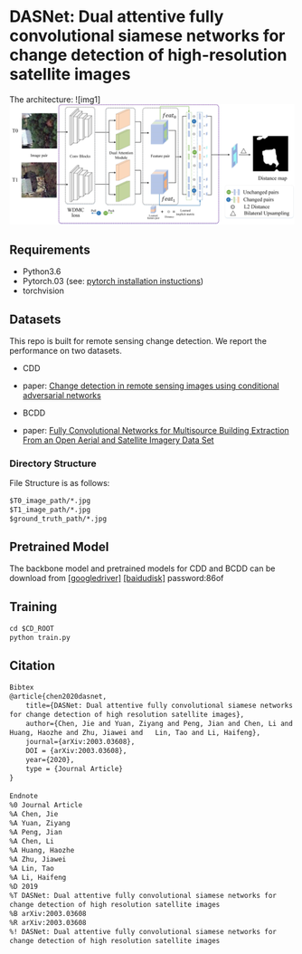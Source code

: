 # DASNet: Dual attentive fully convolutional siamese networks for change detection of high-resolution satellite images


<!-- Pytorch implementation of Change Detection as described in [DASNet: Dual attentive fully convolutional siamese networks for change detection of high-resolution satellite images](https://arxiv.org/pdf/2003.03608.pdf).-->
The architecture:
![img1]<img src="DASNET/img/p1.jpg" width="600px" hight="400px" />


## Requirements

- Python3.6
- Pytorch.03 (see: [pytorch installation instuctions](http://pytorch.org/))
- torchvision

## Datasets
This repo is built for remote sensing change detection. We report the performance on two datasets.

- CDD
 - paper: [Change detection in remote sensing images using conditional adversarial networks](https://www.int-arch-photogramm-remote-sens-spatial-inf-sci.net/XLII-2/565/2018/isprs-archives-XLII-2-565-2018.pdf)
 
- BCDD
 - paper: [ Fully Convolutional Networks for Multisource Building Extraction From an Open Aerial and Satellite Imagery Data Set](https://ieeexplore.ieee.org/stamp/stamp.jsp?tp=&arnumber=8444434)

 
### Directory Structure
 
File Structure is as follows:

```
$T0_image_path/*.jpg
$T1_image_path/*.jpg
$ground_truth_path/*.jpg
```

## Pretrained Model
The backbone model and pretrained models for CDD and BCDD can be download from [[googledriver]](https://drive.google.com/open?id=1iTsmLDCWcNm6odchkpmZY6dSq7dEpQBP) [[baidudisk]](https://pan.baidu.com/s/1GFkBXvVKgD1IqLYYeioX_w )   password:86of


## Training
```shell
cd $CD_ROOT
python train.py
```

## Citation
```
Bibtex
@article{chen2020dasnet,
    title={DASNet: Dual attentive fully convolutional siamese networks for change detection of high resolution satellite images},
    author={Chen, Jie and Yuan, Ziyang and Peng, Jian and Chen, Li and Huang, Haozhe and Zhu, Jiawei and   Lin, Tao and Li, Haifeng},
    journal={arXiv:2003.03608},
    DOI = {arXiv:2003.03608},
    year={2020},
    type = {Journal Article}
}

Endnote
%0 Journal Article
%A Chen, Jie
%A Yuan, Ziyang
%A Peng, Jian
%A Chen, Li
%A Huang, Haozhe
%A Zhu, Jiawei
%A Lin, Tao
%A Li, Haifeng
%D 2019
%T DASNet: Dual attentive fully convolutional siamese networks for change detection of high resolution satellite images
%B arXiv:2003.03608
%R arXiv:2003.03608
%! DASNet: Dual attentive fully convolutional siamese networks for change detection of high resolution satellite images
```
